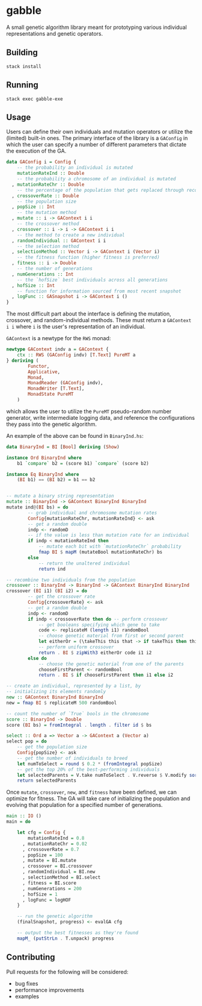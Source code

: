 # gabble

A small genetic algorithm library meant for prototyping various individual representations and genetic operators.


## Building
`stack install`

## Running
`stack exec gabble-exe`

## Usage

Users can define their own individuals and mutation operators or utilize the (limited) built-in ones. The primary interface of the library is a `GAConfig` in which the user can specify a number of different parameters that dictate the execution of the GA.

```haskell
data GAConfig i = Config {
    -- the probability an individual is mutated
    mutationRateInd :: Double 
    -- the probability a chromosome of an individual is mutated
  , mutationRateChr :: Double 
    -- the percentage of the population that gets replaced through recombination
  , crossoverRate :: Double 
    -- the population size
  , popSize :: Int 
    -- the mutation method
  , mutate :: i -> GAContext i i 
    -- the crossover method
  , crossover :: i -> i -> GAContext i i 
    -- the method to create a new individual
  , randomIndividual :: GAContext i i  
    -- the selection method
  , selectionMethod :: Vector i -> GAContext i (Vector i) 
    -- the fitness function (higher fitness is preferred)
  , fitness :: i -> Double 
    -- the number of generations
  , numGenerations :: Int 
    -- the `hofSize` best individuals across all generations
  , hofSize :: Int 
    -- function for information sourced from most recent snapshot
  , logFunc :: GASnapshot i -> GAContext i () 
}
```

The most difficult part about the interface is defining the mutation, crossover, and random-individual methods. These must return a `GAContext i i` where `i` is the user's representation of an individual.

`GAContext` is a newtype for the `RWS` monad:

```haskell
newtype GAContext indv a = GAContext {
    ctx :: RWS (GAConfig indv) [T.Text] PureMT a
} deriving (
        Functor, 
        Applicative, 
        Monad, 
        MonadReader (GAConfig indv), 
        MonadWriter [T.Text],
        MonadState PureMT
    )
```

which allows the user to utilize the `PureMT` pseudo-random number generator, write intermediate logging data, and reference the configurations they pass into the genetic algorithm.

An example of the above can be found in `BinaryInd.hs`:

```haskell
data BinaryInd = BI [Bool] deriving (Show)

instance Ord BinaryInd where
    b1 `compare` b2 = (score b1) `compare` (score b2)

instance Eq BinaryInd where
    (BI b1) == (BI b2) = b1 == b2


-- mutate a binary string representation
mutate :: BinaryInd -> GAContext BinaryInd BinaryInd
mutate ind@(BI bs) = do
        -- grab individual and chromosome mutation rates
        Config{mutationRateChr, mutationRateInd} <- ask
        -- get a random double
        indp <- randomD
        -- if the value is less than mutation rate for an individual
        if indp < mutationRateInd then
            -- mutate each bit with `mutationRateChr` probability
            fmap BI $ mapM (mutateBool mutationRateChr) bs
        else
            -- return the unaltered individual
            return ind

-- recombine two individuals from the population
crossover :: BinaryInd -> BinaryInd -> GAContext BinaryInd BinaryInd
crossover (BI i1) (BI i2) = do
        -- get the crossover rate
        Config{crossoverRate} <- ask
        -- get a random double
        indp <- randomD
        if indp < crossoverRate then do -- perform crossover
            -- get booleans specifying which gene to take
            code <- replicateM (length i1) randomBool
            -- choose genetic material from first or second parent
            let eitherOr = (\takeThis this that -> if takeThis then this else that)
            -- perform uniform crossover
            return . BI $ zipWith3 eitherOr code i1 i2
        else do
            -- choose the genetic material from one of the parents
            chooseFirstParent <- randomBool
            return . BI $ if chooseFirstParent then i1 else i2

-- create an individual, represented by a list, by
-- initializing its elements randomly
new :: GAContext BinaryInd BinaryInd
new = fmap BI $ replicateM 500 randomBool

-- count the number of `True` bools in the chromosome
score :: BinaryInd -> Double
score (BI bs) = fromIntegral . length . filter id $ bs

select :: Ord a => Vector a -> GAContext a (Vector a)
select pop = do
    -- get the population size
    Config{popSize} <- ask
    -- get the number of individuals to breed
    let numToSelect = round $ 0.2 * (fromIntegral popSize)
    -- get the top 20% of the best-performing individuals
    let selectedParents = V.take numToSelect . V.reverse $ V.modify sort pop
    return selectedParents
```

Once `mutate`, `crossover`, `new`, and `fitness` have been defined, we can optimize for fitness. The GA will take care of initializing the population and evolving that population for a specified number of generations.

```haskell
main :: IO ()
main = do

    let cfg = Config {
        mutationRateInd = 0.8
      , mutationRateChr = 0.02
      , crossoverRate = 0.7
      , popSize = 100
      , mutate = BI.mutate
      , crossover = BI.crossover
      , randomIndividual = BI.new
      , selectionMethod = BI.select
      , fitness = BI.score
      , numGenerations = 200
      , hofSize = 1
      , logFunc = logHOF
    }

    -- run the genetic algorithm
    (finalSnapshot, progress) <- evalGA cfg

    -- output the best fitnesses as they're found
    mapM_ (putStrLn . T.unpack) progress
```

## Contributing

Pull requests for the following will be considered:

- bug fixes
- performance improvements
- examples
